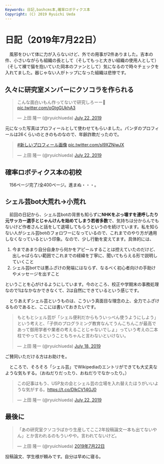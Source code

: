 ```yaml
---
Keywords: 日記,bashcms本,確率ロボティクス本
Copyright: (C) 2019 Ryuichi Ueda
---
```


# 日記（2019年7月22日）

　風邪をひいて体に力が入らないけど、外での用事が2件ありました。吉本の件、小さいながらも組織の長として（そしてもっと大きい組織の使用人として）（そして裸で猫を抱いていた岡本のファンとして）気になるので時々チェックを入れてました。器じゃない人がトップになった組織は悲惨です。

## 久々に研究室メンバーにクソコラを作られる

<blockquote class="twitter-tweet" data-partner="tweetdeck"><p lang="ja" dir="ltr">こんな面白いもん作ってないで研究しろーー💢 <a href="https://t.co/oGtgGUkhA3">pic.twitter.com/oGtgGUkhA3</a></p>&mdash; 上田 隆一 (@ryuichiueda) <a href="https://twitter.com/ryuichiueda/status/1153236424864354304?ref_src=twsrc%5Etfw">July 22, 2019</a></blockquote>
<script async src="https://platform.twitter.com/widgets.js" charset="utf-8"></script>

元になった写真はプロフィールとして使わせてもらいました。パンダのプロフィールは26くらいのときのものなので、年齢詐欺だったので。

<blockquote class="twitter-tweet" data-partner="tweetdeck"><p lang="und" dir="ltr"><a href="https://twitter.com/hashtag/%E6%96%B0%E3%81%97%E3%81%84%E3%83%97%E3%83%AD%E3%83%95%E3%82%A3%E3%83%BC%E3%83%AB%E7%94%BB%E5%83%8F?src=hash&amp;ref_src=twsrc%5Etfw">#新しいプロフィール画像</a> <a href="https://t.co/sl9XZNjwJX">pic.twitter.com/sl9XZNjwJX</a></p>&mdash; 上田 隆一 (@ryuichiueda) <a href="https://twitter.com/ryuichiueda/status/1153238772391112705?ref_src=twsrc%5Etfw">July 22, 2019</a></blockquote>
<script async src="https://platform.twitter.com/widgets.js" charset="utf-8"></script>



## 確率ロボティクス本の初校

　156ページ完了/全400ページ。進まぬ・・・。

## シェル芸bot大荒れ->小荒れ

　前回の日記から、シェル芸botの背景も知らずに**NHKをぶっ壊すを連呼したり元サッカー選手とじゃんけんを始めてしまう若者多数**で、気持ちは分からんでもないけど作者さんと話をして退場してもらうというのを続けています。私を知らない人がシェル芸botのフォロワーになっているので、これまでのやり方が通用しなくなっているという印象。なので、少し行動を変えてます。具体的には、

1. 今まであまり自分自身から何かをアピールすることは控えていたのだけど、出しゃばらない範囲でこれまでの経緯を丁寧に、聞いてもらえる形で説明していくこと
1. シェル芸botでは悪ふざけの発端にはならず、なるべく初心者向けの手助けやメッセージを出すこと

ということを心がけるようにしています。今のところ、校正や学期末の事務処理なので1はなかなかできなくて、2は自然にできているという感じです。

　とりあえずシェル芸というものは、こういう真面目な理念の上、全力でふざけるものであると、ここには書いておきたいです。

<blockquote class="twitter-tweet" data-partner="tweetdeck"><p lang="ja" dir="ltr">もともとシェル芸が「シェル便利だからもういっぺん使うようにしよう」という考えと、「子供のプログラミング教育なんてうんこちんこが最高であって御用学者や業者の考えることじゃないでしょ」っていう考えの二本柱でやってるということもちゃんと言わないといけない。</p>&mdash; 上田 隆一 (@ryuichiueda) <a href="https://twitter.com/ryuichiueda/status/1151764119541784576?ref_src=twsrc%5Etfw">July 18, 2019</a></blockquote>
<script async src="https://platform.twitter.com/widgets.js" charset="utf-8"></script>

ご賛同いただける方はお助けを。


　ところで、そろそろ「シェル芸」でWikipediaのエントリができても大丈夫なような気もする。（おねだりだったり、おねだりでなかったり。）

<blockquote class="twitter-tweet" data-partner="tweetdeck"><p lang="ja" dir="ltr">この記事はもう、USP友の会とシェル芸の立場を入れ替えたほうがいいような気がする。<a href="https://t.co/DlkCV14GJ0">https://t.co/DlkCV14GJ0</a></p>&mdash; 上田 隆一 (@ryuichiueda) <a href="https://twitter.com/ryuichiueda/status/1153291921265025024?ref_src=twsrc%5Etfw">July 22, 2019</a></blockquote>
<script async src="https://platform.twitter.com/widgets.js" charset="utf-8"></script>


## 最後に

<blockquote class="twitter-tweet" data-lang="ja"><p lang="ja" dir="ltr">「あの研究室クソコラばかり生産してここ2年投稿論文一本も出てないやん」とか言われるのもういやや。言われてないけど。</p>&mdash; 上田 隆一 (@ryuichiueda) <a href="https://twitter.com/ryuichiueda/status/1153238412133953538?ref_src=twsrc%5Etfw">2019年7月22日</a></blockquote>
<script async src="https://platform.twitter.com/widgets.js" charset="utf-8"></script>


投稿論文、学生様が頼みです。自分は早めに寝る。
